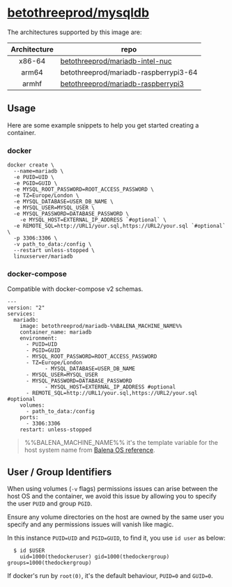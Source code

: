 # [betothreeprod/mysqldb](https://github.com/b23prodtm/acake2php/tree/development/deployment/images/mysqldb)

The architectures supported by this image are:

| Architecture | repo |
| :----: | --- |
| x86-64 | [betothreeprod/mariadb-intel-nuc](https://hub.docker.com/r/betothreeprod/mariadb-intel-nuc) |
| arm64 | betothreeprod/mariadb-raspberrypi3-64 |
| armhf | [betothreeprod/mariadb-raspberrypi3](https://hub.docker.com/r/betothreeprod/mariadb-raspberrypi3) |


## Usage

Here are some example snippets to help you get started creating a container.

### docker

```
docker create \
  --name=mariadb \
  -e PUID=UID \
  -e PGID=GUID \
  -e MYSQL_ROOT_PASSWORD=ROOT_ACCESS_PASSWORD \
  -e TZ=Europe/London \
  -e MYSQL_DATABASE=USER_DB_NAME \
  -e MYSQL_USER=MYSQL_USER \
  -e MYSQL_PASSWORD=DATABASE_PASSWORD \			
	-e MYSQL_HOST=EXTERNAL_IP_ADDRESS `#optional` \
  -e REMOTE_SQL=http://URL1/your.sql,https://URL2/your.sql `#optional` \
  -p 3306:3306 \
  -v path_to_data:/config \
  --restart unless-stopped \
  linuxserver/mariadb
```


### docker-compose

Compatible with docker-compose v2 schemas.

```
---
version: "2"
services:
  mariadb:
    image: betothreeprod/mariadb-%%BALENA_MACHINE_NAME%%
    container_name: mariadb
    environment:
      - PUID=UID
      - PGID=GUID
      - MYSQL_ROOT_PASSWORD=ROOT_ACCESS_PASSWORD
      - TZ=Europe/London
			- MYSQL_DATABASE=USER_DB_NAME
      - MYSQL_USER=MYSQL_USER
      - MYSQL_PASSWORD=DATABASE_PASSWORD			
			- MYSQL_HOST=EXTERNAL_IP_ADDRESS #optional
      - REMOTE_SQL=http://URL1/your.sql,https://URL2/your.sql #optional
    volumes:
      - path_to_data:/config
    ports:
      - 3306:3306
    restart: unless-stopped
```

> %%BALENA_MACHINE_NAME%% it's the template variable for the host system name from [Balena OS reference](https://www.balena.io/docs/reference/base-images/base-images-ref/).
## User / Group Identifiers

When using volumes (`-v` flags) permissions issues can arise between the host OS and the container, we avoid this issue by allowing you to specify the user `PUID` and group `PGID`.

Ensure any volume directories on the host are owned by the same user you specify and any permissions issues will vanish like magic.

In this instance `PUID=UID` and `PGID=GUID`, to find it, you use `id user` as below:

```
  $ id $USER
    uid=1000(thedockeruser) gid=1000(thedockergroup) groups=1000(thedockergroup)
```
If docker's run by `root(0)`, it's the default behaviour, `PUID=0` and `GUID=0`.
